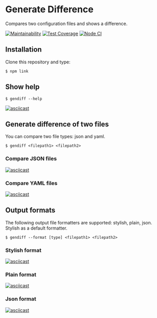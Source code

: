 # Generate Difference
Compares two configuration files and shows a difference.

[![Maintainability](https://api.codeclimate.com/v1/badges/3e24ca52671d0f48bf87/maintainability)](https://codeclimate.com/github/ArtemProvornyy/frontend-project-lvl2/maintainability)
[![Test Coverage](https://api.codeclimate.com/v1/badges/3e24ca52671d0f48bf87/test_coverage)](https://codeclimate.com/github/ArtemProvornyy/frontend-project-lvl2/test_coverage)
[![Node CI](https://github.com/ArtemProvornyy/frontend-project-lvl2/workflows/Node%20CI/badge.svg)](https://github.com/ArtemProvornyy/frontend-project-lvl2/actions)

## Installation
Clone this repository and type:
```
$ npm link
```

## Show help
```
$ gendiff --help
```

[![asciicast](https://asciinema.org/a/379839.svg)](https://asciinema.org/a/379839)

## Generate difference of two files
You can compare two file types: json and yaml.

```
$ gendiff <filepath1> <filepath2>
```

### Compare JSON files

[![asciicast](https://asciinema.org/a/379824.svg)](https://asciinema.org/a/379824)

### Compare YAML files

[![asciicast](https://asciinema.org/a/379825.svg)](https://asciinema.org/a/379825)

## Output formats
The following output file formatters are supported: stylish, plain, json. Stylish as a default formatter.

```
$ gendiff --format [type] <filepath1> <filepath2>
```
### Stylish format

[![asciicast](https://asciinema.org/a/379841.svg)](https://asciinema.org/a/379841)

### Plain format

[![asciicast](https://asciinema.org/a/379827.svg)](https://asciinema.org/a/379827)

### Json format

[![asciicast](https://asciinema.org/a/379828.svg)](https://asciinema.org/a/379828)
